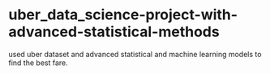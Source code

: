 # uber_data_science-project-with-advanced-statistical-methods
used uber dataset and advanced statistical and machine learning models to find the best fare. 
